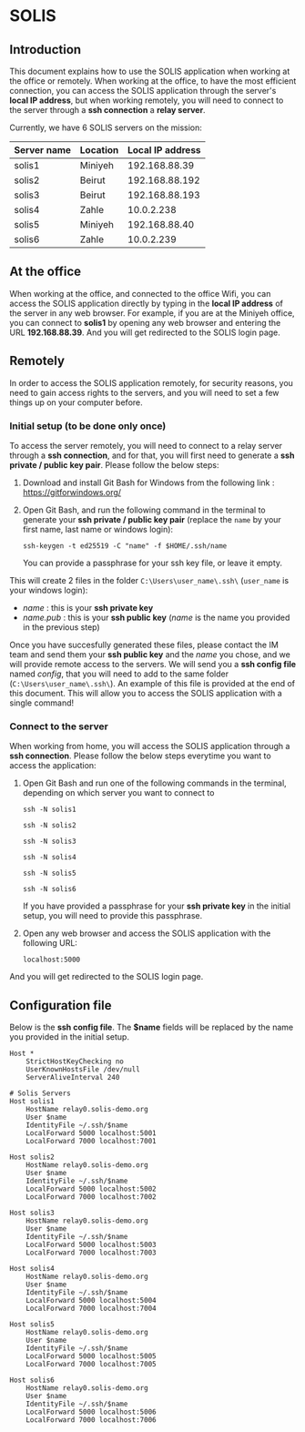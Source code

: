 # SOLIS

## Introduction

This document explains how to use the SOLIS application when working at the office or remotely.
When working at the office, to have the most efficient connection, you can access the SOLIS application through the server's **local IP address**, but when working remotely, you will need to connect to the server through a **ssh connection** a **relay server**.

Currently, we have 6 SOLIS servers on the mission:

| Server name | Location | Local IP address |
| ----------- | -------- | ---------------- |
| solis1      | Miniyeh  | 192.168.88.39    |
| solis2      | Beirut   | 192.168.88.192   |
| solis3      | Beirut   | 192.168.88.193   |
| solis4      | Zahle    | 10.0.2.238       |
| solis5      | Miniyeh  | 192.168.88.40    |
| solis6      | Zahle    | 10.0.2.239       |

## At the office

When working at the office, and connected to the office Wifi, you can access the SOLIS application directly by typing in the **local IP address** of the server in any web browser.
For example, if you are at the Miniyeh office, you can connect to **solis1** by opening any web browser and entering the URL **192.168.88.39**.
And you will get redirected to the SOLIS login page.

## Remotely

In order to access the SOLIS application remotely, for security reasons, you need to gain access rights to the servers, and you will need to set a few things up on your computer before.

### Initial setup (to be done only once)

To access the server remotely, you will need to connect to a relay server through a **ssh connection**, and for that, you will first need to generate a **ssh private / public key pair**.
Please follow the below steps:

1. Download and install Git Bash for Windows from the following link : <https://gitforwindows.org/>
2. Open Git Bash, and run the following command in the terminal to generate your **ssh private / public key pair** (replace the `name` by your first name, last name or windows login):

   `ssh-keygen -t ed25519 -C "name" -f $HOME/.ssh/name`

   You can provide a passphrase for your ssh key file, or leave it empty.

This will create 2 files in the folder `C:\Users\user_name\.ssh\` (`user_name` is your windows login):

- _name_ : this is your **ssh private key**
- _name.pub_ : this is your **ssh public key**
  (_name_ is the name you provided in the previous step)

Once you have succesfully generated these files, please contact the IM team and send them your **ssh public key** and the _name_ you chose, and we will provide remote access to the servers.
We will send you a **ssh config file** named _config_, that you will need to add to the same folder (`C:\Users\user_name\.ssh\`). An example of this file is provided at the end of this document.
This will allow you to access the SOLIS application with a single command!

### Connect to the server

When working from home, you will access the SOLIS application through a **ssh connection**. Please follow the below steps everytime you want to access the application:

1. Open Git Bash and run one of the following commands in the terminal, depending on which server you want to connect to

   `ssh -N solis1`

   `ssh -N solis2`

   `ssh -N solis3`

   `ssh -N solis4`

   `ssh -N solis5`

   `ssh -N solis6`

   If you have provided a passphrase for your **ssh private key** in the initial setup, you will need to provide this passphrase.

2. Open any web browser and access the SOLIS application with the following URL:

   `localhost:5000`

And you will get redirected to the SOLIS login page.

## Configuration file

Below is the **ssh config file**. The **$name** fields will be replaced by the name you provided in the initial setup.

```
Host *
    StrictHostKeyChecking no
    UserKnownHostsFile /dev/null
    ServerAliveInterval 240

# Solis Servers
Host solis1
    HostName relay0.solis-demo.org
    User $name
    IdentityFile ~/.ssh/$name
    LocalForward 5000 localhost:5001
    LocalForward 7000 localhost:7001

Host solis2
    HostName relay0.solis-demo.org
    User $name
    IdentityFile ~/.ssh/$name
    LocalForward 5000 localhost:5002
    LocalForward 7000 localhost:7002

Host solis3
    HostName relay0.solis-demo.org
    User $name
    IdentityFile ~/.ssh/$name
    LocalForward 5000 localhost:5003
    LocalForward 7000 localhost:7003

Host solis4
    HostName relay0.solis-demo.org
    User $name
    IdentityFile ~/.ssh/$name
    LocalForward 5000 localhost:5004
    LocalForward 7000 localhost:7004

Host solis5
    HostName relay0.solis-demo.org
    User $name
    IdentityFile ~/.ssh/$name
    LocalForward 5000 localhost:5005
    LocalForward 7000 localhost:7005

Host solis6
    HostName relay0.solis-demo.org
    User $name
    IdentityFile ~/.ssh/$name
    LocalForward 5000 localhost:5006
    LocalForward 7000 localhost:7006
```
